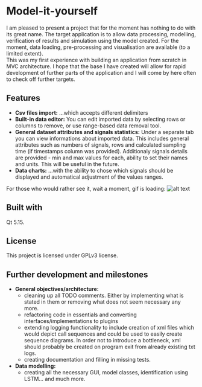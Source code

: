 # Model-it-yourself

I am pleased to present a project that for the moment has nothing to do with its great name. The target application is to allow data processing, modelling, verification of results and simulation using the model created. For the moment, data loading, pre-processing and visualisation are available (to a limited extent).  
This was my first experience with building an application from scratch in MVC architecture. I hope that the base I have created will allow for rapid development of further parts of the application and I will come by here often to check off further targets.

## Features
- **Csv files import:** ...which accepts different delimiters
- **Built-in data editor:** You can edit imported data by selecting rows or columns to remove, or use range-based data removal tool.
- **General dataset attributes and signals statistics:** Under a separate tab you can view informations about imported data. This includes general attributes such as numbers of signals, rows and calculated sampling time (if timestamps column was provided). Additionaly signals details are provided - min and max values for each, ability to set their names and units. This will be useful in the future.
- **Data charts:** ...with the ability to chose which signals should be displayed and automatical adjustment of the values ranges.

For those who would rather see it, wait a moment, gif is loading:
![alt text](demos/MIY-features.gif)

## Built with
Qt 5.15.

## License
This project is licensed under GPLv3 license.

## Further development and milestones
- **General objectives/architecture:**
  - cleaning up all TODO comments. Either by implementing what is stated in them or removing what does not seem necessary any more.
  - refactoring code in essentials and converting interfaces/implementations to plugins
  - extending logging functionality to include creation of xml files which would depict call sequences and could be used to easily create sequence diagrams. 
   In order not to introduce a bottleneck, xml should probably be created on program exit from already existing txt logs.
  - creating documentation and filling in missing tests.
- **Data modelling:**
  - creating all the necessary GUI, model classes, identification using LSTM... and much more.
